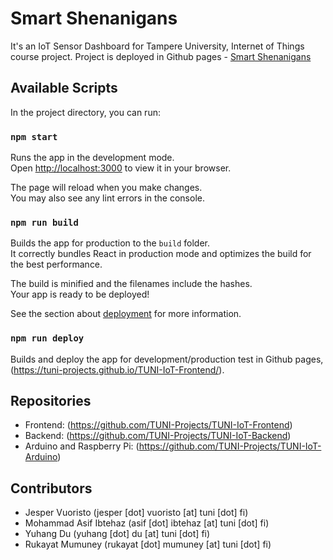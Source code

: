 # Smart Shenanigans

It's an IoT Sensor Dashboard for Tampere University, Internet of Things course project. Project is deployed in Github pages - [Smart Shenanigans](https://tuni-projects.github.io/TUNI-IoT-Frontend/)

## Available Scripts

In the project directory, you can run:

### `npm start`

Runs the app in the development mode.\
Open [http://localhost:3000](http://localhost:3000) to view it in your browser.

The page will reload when you make changes.\
You may also see any lint errors in the console.

### `npm run build`

Builds the app for production to the `build` folder.\
It correctly bundles React in production mode and optimizes the build for the best performance.

The build is minified and the filenames include the hashes.\
Your app is ready to be deployed!

See the section about [deployment](https://facebook.github.io/create-react-app/docs/deployment) for more information.

### `npm run deploy`

Builds and deploy the app for development/production test in Github pages, (https://tuni-projects.github.io/TUNI-IoT-Frontend/).

## Repositories

* Frontend: (https://github.com/TUNI-Projects/TUNI-IoT-Frontend)
* Backend: (https://github.com/TUNI-Projects/TUNI-IoT-Backend)
* Arduino and Raspberry Pi: (https://github.com/TUNI-Projects/TUNI-IoT-Arduino)

## Contributors

* Jesper Vuoristo (jesper [dot] vuoristo [at] tuni [dot] fi)
* Mohammad Asif Ibtehaz (asif [dot] ibtehaz [at] tuni [dot] fi)
* Yuhang Du (yuhang [dot] du [at] tuni [dot] fi)
* Rukayat Mumuney (rukayat [dot] mumuney [at] tuni [dot] fi)
